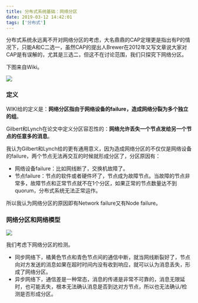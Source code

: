 ```yaml
---
title: 分布式系统基础：网络分区
date: 2019-03-12 14:42:01
tags: ['分布式']
---
```


分布式系统永远离不开对网络分区的考虑，大名鼎鼎的CAP定理更是指出有P的情况下，只能A和C二选一，虽然CAP的提出人Brewer在2012年又写文章说大家对CAP是有误解的，尤其是三选二，但这不在讨论范围，我们只探究下网络分区。

下图来自Wiki。

![](https://lessisbetter.site/images/2019-03-Network_Partition_for_Optimization-2.png)

### 定义
WIKI给的定义是：**网络分区指由于网络设备的failure，造成网络分裂为多个独立的组**。

Gilbert和Lynch在论文中定义分区容忍性的：**网络允许丢失一个节点发给另一个节点的任意多的消息**。

我认为Gilbert和Lynch给的更有通用意义，因为造成网络分区的不仅仅是网络设备的failure，两个节点无法再交互的时候就形成分区了，分区原因有：
- 网络设备failure：比如网线断了，交换机故障了。
- 节点failure：节点的软件或者硬件坏了，节点成为故障节点。当故障的节点非常多，故障节点和正常节点就不在1个分区，如果正常的节点数量达不到quorum，分布式系统无法正常运作。


所以我认为网络分区的原因即有Network failure又有Node failure。

### 网络分区和网络模型

![](https://lessisbetter.site/images/2019-03-network-partion-1.jpg)

我们考虑下网络分区的检测。

- 同步网络下，橘黄色节点和青色节点间的通信中断，就当网线断裂好了，节点向对方发送的消息如果在超时时间内没有收到响应，就可以认为消息丢失，形成了网络分区。
- 异步网络下，通信差是一种常态，消息的传递是非常不可靠的，消息无限延时，也可能丢失，根本无法确认消息是否到达对方节点，所以也无法确认/检测是否形成分区。





